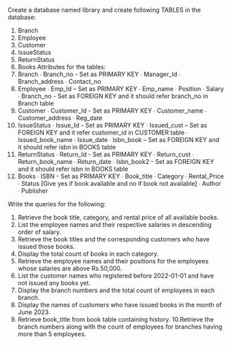 Create a database named library and create following TABLES in the database:
1. Branch
2. Employee
3. Customer
4. IssueStatus
5. ReturnStatus
6. Books
Attributes for the tables:
1. Branch
∙ Branch_no - Set as PRIMARY KEY
∙ Manager_Id
∙ Branch_address
∙ Contact_no
2. Employee
∙ Emp_Id – Set as PRIMARY KEY
∙ Emp_name
∙ Position
∙ Salary
∙ Branch_no - Set as FOREIGN KEY and it should refer branch_no in Branch table
3. Customer
∙ Customer_Id - Set as PRIMARY KEY
∙ Customer_name
∙ Customer_address
∙ Reg_date
4. IssueStatus
∙ Issue_Id - Set as PRIMARY KEY
∙ Issued_cust – Set as FOREIGN KEY and it refer customer_id in CUSTOMER table
∙ Issued_book_name
∙ Issue_date
∙ Isbn_book – Set as FOREIGN KEY and it should refer isbn in BOOKS table
5. ReturnStatus
∙ Return_Id - Set as PRIMARY KEY
∙ Return_cust
∙ Return_book_name
∙ Return_date
∙ Isbn_book2 - Set as FOREIGN KEY and it should refer isbn in BOOKS table
6. Books
∙ ISBN - Set as PRIMARY KEY
∙ Book_title
∙ Category
∙ Rental_Price
∙ Status [Give yes if book available and no if book not available]
∙ Author
∙ Publisher



Write the queries for the following:
1. Retrieve the book title, category, and rental price of all available
books.
2. List the employee names and their respective salaries in descending
order of salary.
3. Retrieve the book titles and the corresponding customers who have
issued those books.
4. Display the total count of books in each category.
5. Retrieve the employee names and their positions for the employees
whose salaries are above Rs.50,000.
6. List the customer names who registered before 2022-01-01 and have
not issued any books yet.
7. Display the branch numbers and the total count of employees in each
branch.
8. Display the names of customers who have issued books in the month
of June 2023.
9. Retrieve book_title from book table containing history.
10.Retrieve the branch numbers along with the count of employees for branches having more than 5 employees.
